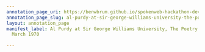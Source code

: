 ```yaml
---
annotation_page_uri: https://benwbrum.github.io/spokenweb-hackathon-development/annotations/al-purdy-at-sir-george-williams-university-the-poetry-series-13-march-1970-canvas-1-toc.json
annotation_page_slug: al-purdy-at-sir-george-williams-university-the-poetry-series-13-march-1970-canvas-1-toc
layout: annotation_page
manifest_label: Al Purdy at Sir George Williams University, The Poetry Series, 13
  March 1970

---
```

